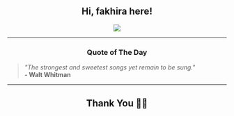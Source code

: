 <h2 align="center"> Hi, fakhira here!</h2>

<p align="center">
<a href="https://github.com/fakhiralkda" alt="github streak"><img src="https://dvst-streak.herokuapp.com/?user=fakhiralkda&theme=tokyonight&fire=DD472C"></a>
</p>

<hr>
<h3 align="center">Quote of The Day</h3>
<p align="center">
<blockquote>
<i>"The strongest and sweetest songs yet remain to be sung."</i>
<br>
<b>- Walt Whitman</b>
</blockquote>
</p>


<hr>
<h2 align="center">Thank You 🙏🏼</h2>
